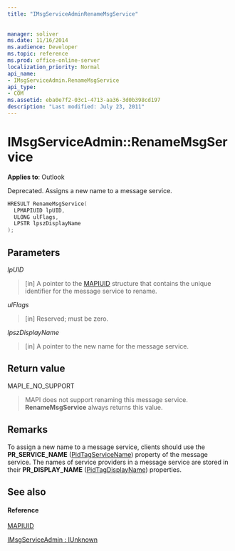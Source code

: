 ```yaml
---
title: "IMsgServiceAdminRenameMsgService"
 
 
manager: soliver
ms.date: 11/16/2014
ms.audience: Developer
ms.topic: reference
ms.prod: office-online-server
localization_priority: Normal
api_name:
- IMsgServiceAdmin.RenameMsgService
api_type:
- COM
ms.assetid: eba0e7f2-03c1-4713-aa36-3d0b398cd197
description: "Last modified: July 23, 2011"
---
```


# IMsgServiceAdmin::RenameMsgService

  
  
**Applies to**: Outlook 
  
Deprecated. Assigns a new name to a message service. 
  
```cpp
HRESULT RenameMsgService(
  LPMAPIUID lpUID,
  ULONG ulFlags,
  LPSTR lpszDisplayName
);
```

## Parameters

 _lpUID_
  
> [in] A pointer to the [MAPIUID](mapiuid.md) structure that contains the unique identifier for the message service to rename. 
    
 _ulFlags_
  
> [in] Reserved; must be zero.
    
 _lpszDisplayName_
  
> [in] A pointer to the new name for the message service.
    
## Return value

MAPI_E_NO_SUPPORT 
  
> MAPI does not support renaming this message service. **RenameMsgService** always returns this value. 
    
## Remarks

To assign a new name to a message service, clients should use the **PR_SERVICE_NAME** ([PidTagServiceName](pidtagservicename-canonical-property.md)) property of the message service. The names of service providers in a message service are stored in their **PR_DISPLAY_NAME** ([PidTagDisplayName](pidtagdisplayname-canonical-property.md)) properties. 
  
## See also

#### Reference

[MAPIUID](mapiuid.md)
  
[IMsgServiceAdmin : IUnknown](imsgserviceadminiunknown.md)

